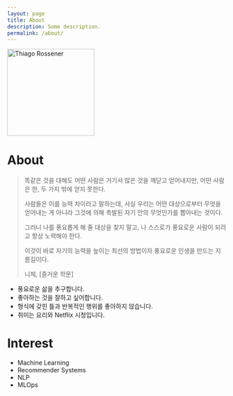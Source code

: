 ```yaml
---
layout: page
title: About
description: Some description.
permalink: /about/
---
```


<img class="img-rounded" src="/assets/img/uploads/profile.png" alt="Thiago Rossener" width="200">

# About

> 똑같은 것을 대해도 어떤 사람은 거기서 많은 것을 깨닫고 얻어내지만, 어떤 사람은 한, 두 가지 밖에 얻지 못한다.
>
> 사람들은 이를 능력 차이라고 말하는데, 사실 우리는 어떤 대상으로부터 무엇을 얻어내는 게 아니라 그것에 의해 촉발된 자기 안의 무엇인가를 뽑아내는 것이다.
>
> 그러니 나를 풍요롭게 해 줄 대상을 찾지 말고, 나 스스로가 풍요로운 사람이 되려고 항상 노력해야 한다.
>
> 이것이 바로 자기의 능력을 높이는 최선의 방법이자 풍요로운 인생을 만드는 지름길이다.
>
> 니체, [즐거운 학문]

- 풍요로운 삶을 추구합니다.
- 좋아하는 것을 잘하고 싶어합니다.
- 형식에 갖힌 틀과 반복적인 행위를 좋아하지 않습니다.
- 취미는 요리와 Netflix 시청입니다.

# Interest

- Machine Learning
- Recommender Systems
- NLP
- MLOps
